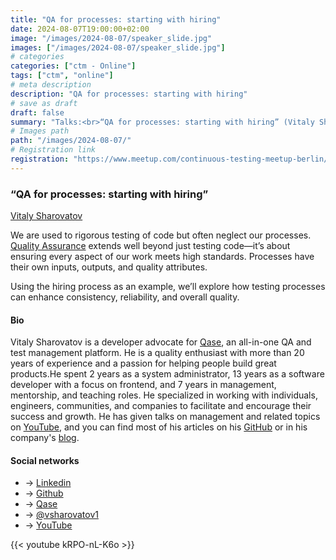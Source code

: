 ```yaml
---
title: "QA for processes: starting with hiring"
date: 2024-08-07T19:00:00+02:00
image: "/images/2024-08-07/speaker_slide.jpg"
images: ["/images/2024-08-07/speaker_slide.jpg"]
# categories
categories: ["ctm - Online"]
tags: ["ctm", "online"]
# meta description
description: "QA for processes: starting with hiring"
# save as draft
draft: false
summary: "Talks:<br>“QA for processes: starting with hiring” (Vitaly Sharovatov)"
# Images path
path: "/images/2024-08-07/"
# Registration link
registration: "https://www.meetup.com/continuous-testing-meetup-berlin/events/302391615"
---
```

### “QA for processes: starting with hiring”

[Vitaly Sharovatov](https://www.linkedin.com/in/vsharovatov)

We are used to rigorous testing of code but often neglect our processes. [Quality Assurance](https://en.wikipedia.org/wiki/Quality_assurance) extends well beyond just testing code—it’s about ensuring every aspect of our work meets high standards. Processes have their own inputs, outputs, and quality attributes.

Using the hiring process as an example, we’ll explore how testing processes can enhance consistency, reliability, and overall quality.

#### Bio

Vitaly Sharovatov is a developer advocate for [Qase](http://qase.io/blog), an all-in-one QA and test management platform. He is a quality enthusiast with more than 20 years of experience and a passion for helping people build great products.He spent 2 years as a system administrator, 13 years as a software developer with a focus on frontend, and 7 years in management, mentorship, and teaching roles. He specialized in working with individuals, engineers, communities, and companies to facilitate and encourage their success and growth. He has given talks on management and related topics on [YouTube](https://www.youtube.com/playlist?list=PLFtS8Ah0wZvWS37oveJ0-D5K6V7GWUpqY), and you can find most of his articles on his [GitHub](http://git.io/teamlead) or in his company's [blog](http://qase.io/blog).

#### Social networks

- <i class="fa fa-linkedin"></i> -> [Linkedin](https://www.linkedin.com/in/vsharovatov)
- <i class="fa fa-github"></i> -> [Github](https://sharovatov.github.io)
- <i class="fa fa-code"></i> -> [Qase](http://qase.io/blog)
- <i class="fa fa-twitter"></i> -> [@vsharovatov1](https://twitter.com/vsharovatov1)
- <i class="fa fa-youtube"></i> -> [YouTube](https://www.youtube.com/playlist?list=PLFtS8Ah0wZvWS37oveJ0-D5K6V7GWUpqY)

{{< youtube kRPO-nL-K6o  >}}
